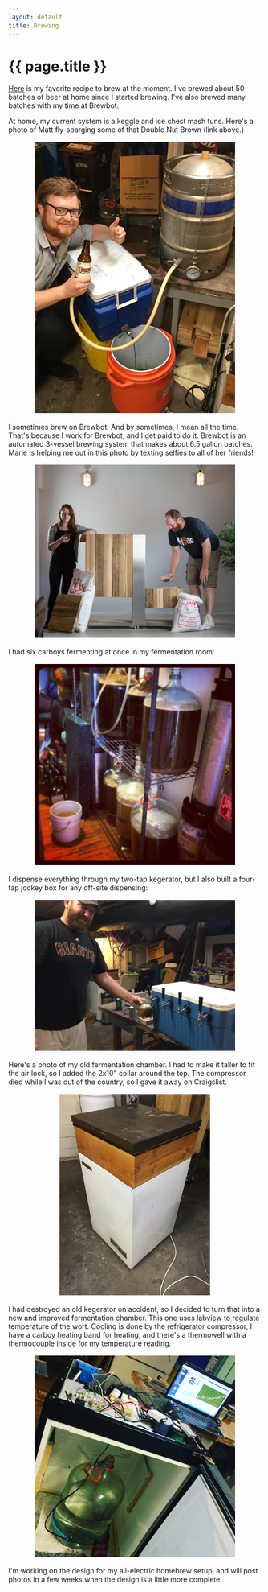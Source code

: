 ```yaml
---
layout: default
title: Brewing
---
```


# {{ page.title }}

[Here](/brewing/YosemiteFallsDoubleNutBrown.htm) is my favorite recipe to brew at the moment. I've brewed about 50 batches of beer at home since I started brewing. I've also brewed many batches with my time at Brewbot.

At home, my current system is a keggle and ice chest mash tuns. Here's a photo of Matt fly-sparging some of that Double Nut Brown (link above.)

<center><img id="brewing" src="/images/brewing_flysparge.jpg" alt="fly sparge" style="width:400px; PADDING-TOP: 2px; PADDING-BOTTOM: 2px;"></center>

I sometimes brew on Brewbot. And by sometimes, I mean all the time. That's because I work for Brewbot, and I get paid to do it. Brewbot is an automated 3-vessel brewing system that makes about 6.5 gallon batches. Marie is helping me out in this photo by texting selfies to all of her friends!

<center><img id="brewing" src="/images/brewing_brewbot.jpg" alt="brewbot" style="width:400px; PADDING-TOP: 2px; PADDING-BOTTOM: 2px;"></center>

I had six carboys fermenting at once in my fermentation room:

<center><img id="brewing" src="/images/brewing_fermentation.jpg" alt="fermentation" style="width:400px; PADDING-TOP: 2px; PADDING-BOTTOM: 2px;"></center>

I dispense everything through my two-tap kegerator, but I also built a four-tap jockey box for any off-site dispensing:

<center><img id="brewing" src="/images/brewing_jockeybox.jpg" alt="jockey box" style="width:400px; PADDING-TOP: 2px; PADDING-BOTTOM: 2px;"></center>

Here's a photo of my old fermentation chamber. I had to make it taller to fit the air lock, so I added the 2x10" collar around the top. The compressor died while I was out of the country, so I gave it away on Craigslist.

<center><img id="brewing" src="/images/brewing_fermentation_chamber_1.jpg" alt="Fermentation Chamber" style="width:300px; PADDING-TOP: 2px; PADDING-BOTTOM: 2px;"></center>

I had destroyed an old kegerator on accident, so I decided to turn that into a new and improved fermentation chamber. This one uses labview to regulate temperature of the wort. Cooling is done by the refrigerator compressor, I have a carboy heating band for heating, and there's a thermowell with a thermocouple inside for my temperature reading.

<center><img id="brewing" src="/images/brewing_fermentation_chamber_2.jpg" alt="Fermentation Chamber Improved" style="width:400px; PADDING-TOP: 2px; PADDING-BOTTOM: 2px;"></center>

I'm working on the design for my all-electric homebrew setup, and will post photos in a few weeks when the design is a little more complete.
